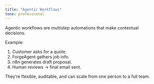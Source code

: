 ```yaml
---
title: "Agentic Workflows"
tone: professional
---
```

Agentic workflows are multistep automations that make contextual decisions.

Example:
1. Customer asks for a quote.  
2. ForgeAgent gathers job info.  
3. n8n generates draft proposal.  
4. Human reviews → final email sent.

They’re flexible, auditable, and can scale from one person to a full team.

